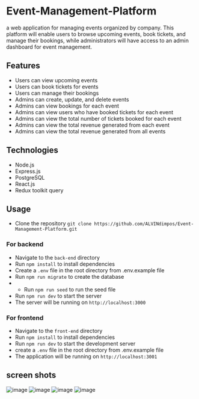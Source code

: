 # Event-Management-Platform
a web application for managing events organized by  company. This platform will enable users to browse upcoming events, book tickets, and manage their bookings, while administrators will have access to an admin dashboard for event management.

## Features
- Users can view upcoming events
- Users can book tickets for events
- Users can manage their bookings
- Admins can create, update, and delete events
- Admins can view bookings for each event
- Admins can view users who have booked tickets for each event
- Admins can view the total number of tickets booked for each event
- Admins can view the total revenue generated from each event
- Admins can view the total revenue generated from all events

## Technologies
- Node.js
- Express.js
- PostgreSQL
- React.js
- Redux toolkit query

## Usage
- Clone the repository `git clone https://github.com/ALVINdimpos/Event-Management-Platform.git `
 ### For backend
- Navigate to the `back-end` directory
- Run `npm install` to install dependencies
- Create a `.env` file in the root directory from .env.example file
- Run `npm run migrate` to create the database
- - Run `npm run seed` to run the seed file
- Run `npm run dev` to start the server
- The server will be running on `http://localhost:3000`

 ### For frontend
- Navigate to the `front-end` directory
- Run `npm install` to install dependencies
- Run `npm run dev` to start the development server
- create a `.env` file in the root directory from .env.example file
- The application will be running on `http://localhost:3001`


## screen shots
![image](https://i.imgur.com/bWVu0pW.png)
![image](https://i.imgur.com/jFEPqTq.png)
![image](https://i.imgur.com/Hs6cjcl.png)
![image](https://i.imgur.com/1Z2Z2Zz.png)